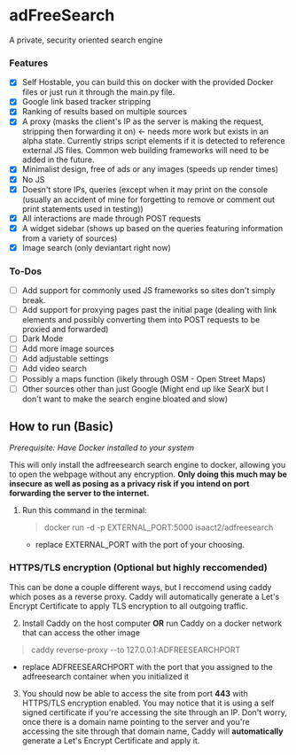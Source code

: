 # adFreeSearch

A private, security oriented search engine

### Features
- [x] Self Hostable, you can build this on docker with the provided Docker files or just run it through the main.py file.
- [x] Google link based tracker stripping
- [x] Ranking of results based on multiple sources
- [x] A proxy (masks the client's IP as the server is making the request, stripping then forwarding it on) &larr; needs more work but exists in an alpha state. Currently strips script elements if it is detected to reference external JS files. Common web building frameworks will need to be added in the future.
- [x] Minimalist design, free of ads or any images (speeds up render times)
- [x] No JS
- [x] Doesn't store IPs, queries (except when it may print on the console (usually an accident of mine for forgetting to remove or comment out print statements used in testing))
- [x] All interactions are made through POST requests
- [x] A widget sidebar (shows up based on the queries featuring information from a variety of sources)
- [x] Image search (only deviantart right now)

### To-Dos
- [ ] Add support for commonly used JS frameworks so sites don't simply break.
- [ ] Add support for proxying pages past the initial page (dealing with link elements and possibly converting them into POST requests to be proxied and forwarded)
- [ ] Dark Mode
- [ ] Add more image sources
- [ ] Add adjustable settings
- [ ] Add video search
- [ ] Possibly a maps function (likely through OSM - Open Street Maps)
- [ ] Other sources other than just Google (Might end up like SearX but I don't want to make the search engine bloated and slow)

## How to run (Basic)
*Prerequisite: Have Docker installed to your system*

This will only install the adfreesearch search engine to docker, allowing you to open the webpage without any encryption. **Only doing this much may be insecure as well as posing as a privacy risk if you intend on port forwarding the server to the internet.**

1. Run this command in the terminal:
    > docker run -d -p EXTERNAL_PORT:5000 isaact2/adfreesearch
    * replace EXTERNAL_PORT with the port of your choosing.

### HTTPS/TLS encryption (Optional but highly reccomended)
This can be done a couple different ways, but I reccomend using caddy which poses as a reverse proxy. Caddy will automatically generate a Let's Encrypt Certificate to apply TLS encryption to all outgoing traffic.

2. Install Caddy on the host computer **OR** run Caddy on a docker network that can access the other image
> caddy reverse-proxy --to 127.0.0.1:ADFREESEARCHPORT
* replace ADFREESEARCHPORT with the port that you assigned to the adfreesearch container when you initialized it
3. You should now be able to access the site from port **443** with HTTPS/TLS encryption enabled. You may notice that it is using a self signed certificate if you're accessing the site through an IP. Don't worry, once there is a domain name pointing to the server and you're accessing the site through that domain name, Caddy will **automatically** generate a Let's Encrypt Certificate and apply it.